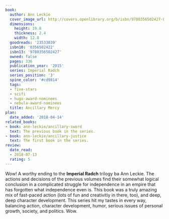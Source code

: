 ```yaml
---
book:
  author: Ann Leckie
  cover_image_url: http://covers.openlibrary.org/b/isbn/9780356502427-L.jpg
  dimensions:
    height: 19.8
    thickness: 2.4
    width: 12.8
  goodreads: '23533039'
  isbn10: '0356502422'
  isbn13: '9780356502427'
  owned: false
  pages: 336
  publication_year: '2015'
  series: Imperial Radch
  series_position: '3'
  spine_color: '#cd9814'
  tags:
  - five-stars
  - scifi
  - hugo-award-nominees
  - nebula-award-nominees
  title: Ancillary Mercy
plan:
  date_added: '2018-04-14'
related_books:
- book: ann-leckie/ancillary-sword
  text: The previous book in the series.
- book: ann-leckie/ancillary-justice
  text: The first book in the series.
review:
  date_read:
  - 2018-07-13
  rating: 5
---
```


Wow! A worthy ending to the **Imperial Radch** trilogy ba Ann Leckie. The actions and decisions of the previous volumes find their somewhat logical conclusion in a complicated struggle for independence in an empire that has forgotten what independence even is. This book was a truly amazing mix of fast-paced action (lots of fun and creativitiy in there, too), and deep, deep character development. This series hit my tastes in every way, balancing action, character development, humor, serious issues of personal growth, society, and politics. Wow.
